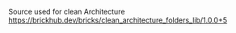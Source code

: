 Source used for clean Architecture
https://brickhub.dev/bricks/clean_architecture_folders_lib/1.0.0+5